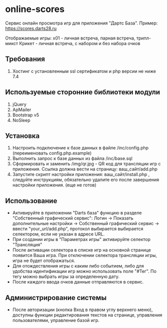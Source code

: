 # online-scores

Сервис онлайн просмотра игр для приложения "Дартс База". 
Пример: https://scores.darts28.ru

Отображаемые игры:
х01 - личная встреча, парная встреча, трипл-микст
Крикет - личная встреча, с набором и без набора очков

## Требования

1. Хостинг с установленным ssl сертификатом и php версии не ниже 7.4

## Используемые сторонние библиотеки модули

1. jQuery
2. ApMailer
3. Bootstrap v5
4. NoSleep

## Установка

1. Настроить подключение к базе данных в файле /inc/config.php (переименовать config.php.example)
2. Выполнить запрос к базе данных из файла /inc/base.sql
3. Сформировать и заменить /img/qr.jpg - QR код для трансляции игр с приложения. Ссылка должна вести на страницу: ваш_сайт/add.php
4. Запустите скрипт настройки приложения: ваш_сайт/install.php , следуйте инструкциям, обязательно удалите его после завершения настройки приложения. (еще не готов)

## Использование

- Активируйте в приложении "Darts база" функцию в разделе "Собственный графический сервис": Логин -> Показать дополнительные настройки -> Собственный графический сервис -> ввести "your_url/add.php", протокол выбирается выбирается селектором, если не указан в адресе URL.
- При создании игры в "Параметрах игры" активируйте селектор "Трансляция"
- После активации селектора в списке игр на основной странице появится Ваша игра. При отключении селектора трансляции игры, игра не будет отображаться. 
- Для отождествления игры с каким либо событием, либо для удобства идентификации игр можно использовать поле "#Тег". По тегу можно выбрать игры за определенную дату. 
- После каждого ввода очков данные отправляются в сервис.

## Администрирование системы
- После авторизации (кнопка Вход в правом углу верхнего меню), доступны функции редактирования текстов на странице, управления пользователями, управление базой игр. 

